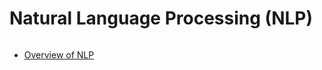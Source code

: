 # Natural Language Processing (NLP)
<img src="https://cdn.searchenginejournal.com/wp-content/uploads/2020/08/an-introduction-to-natural-language-processing-with-python-for-seos-5f3519eeb8368-1520x800.png" alt="" title="">

- [Overview of NLP](https://github.com/tparish714/NLP/blob/main/assign0.pdf)
